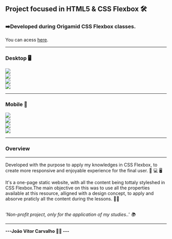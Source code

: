 <h2>Project focused in HTML5 & CSS Flexbox 🛠️ </h2>

<h3>➡️Developed during Origamid CSS Flexbox classes.</h3>
<p>You can acess <a href="https://joaodosantoscdev.github.io/flexblog/flexblog" target="_blank" alt="flexblog">here</a>.</p>
<hr>
<h3>Desktop 🖥️</h3>
<img src="img/header.jpg"></img>
<br>
<img src="img/products.jpg"></img>
<br>
<img src="img/products-box-layout.jpg"></img>
<br>
<img src="img/qualities.jpg"></img>
<hr>
<h3>Mobile 📱</h3>
<img src="img/header-mobile.jpg"></img>
<br>
<img src="img/products-mobile.jpg"></img>
<br>
<img src="img/products-bl-mobile.jpg"></img>
<br>
<img src="img/qualities-mobile.jpg"></img>
<hr>
<h3>Overview</h3>
<hr>
<p>Developed with the purpose to apply my knowledges in CSS Flexbox, to create more responsive and enjoyable experience for the final user.   📱 💻 🖥️</p>
<p>It's a one-page static website, with all the content being tottaly styleshed in CSS Flexbox.The main objective on this was to use all the properties available at this resource, alligned with a design concept, to apply and absorve praticly all the content during the lessons. 🧑‍💻</p>
<br>
<em>'Non-profit project, only for the application of my studies..' 📚</em>
<hr>
<strong>---João Vítor Carvalho 👨‍💻 ---</strong>
